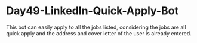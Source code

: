 # Day49-LinkedIn-Quick-Apply-Bot
This bot can easily apply to all the jobs listed, considering the jobs are all quick apply and the address and cover letter of the user is already entered.
